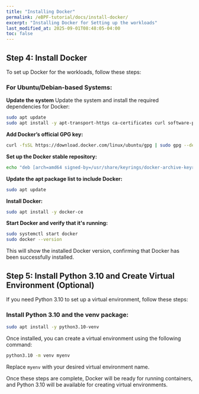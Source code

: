 ```yaml
---
title: "Installing Docker"
permalink: /eBPF-tutorial/docs/install-docker/
excerpt: "Installing Docker for Setting up the workloads"
last_modified_at: 2025-09-01T08:48:05-04:00
toc: false
---
```


## Step 4: Install Docker

To set up Docker for the workloads, follow these steps:

### For Ubuntu/Debian-based Systems:
**Update the system**
Update the system and install the required dependencies for Docker:

```bash
sudo apt update
sudo apt install -y apt-transport-https ca-certificates curl software-properties-common
```

**Add Docker’s official GPG key:**

```bash
curl -fsSL https://download.docker.com/linux/ubuntu/gpg | sudo gpg --dearmor -o /usr/share/keyrings/docker-archive-keyring.gpg
```

**Set up the Docker stable repository:**

```bash
echo "deb [arch=amd64 signed-by=/usr/share/keyrings/docker-archive-keyring.gpg] https://download.docker.com/linux/ubuntu $(lsb_release -cs) stable" | sudo tee /etc/apt/sources.list.d/docker.list > /dev/null
```

**Update the apt package list to include Docker:**

```bash
sudo apt update
```

**Install Docker:**

```bash
sudo apt install -y docker-ce
```

**Start Docker and verify that it's running:**

```bash
sudo systemctl start docker
sudo docker --version
```

This will show the installed Docker version, confirming that Docker has been successfully installed.

## Step 5: Install Python 3.10 and Create Virtual Environment (Optional)

If you need Python 3.10 to set up a virtual environment, follow these steps:

### Install Python 3.10 and the venv package:

```bash
sudo apt install -y python3.10-venv
```

Once installed, you can create a virtual environment using the following command:

```bash
python3.10 -m venv myenv
```

Replace `myenv` with your desired virtual environment name.

Once these steps are complete, Docker will be ready for running containers, and Python 3.10 will be available for creating virtual environments.
